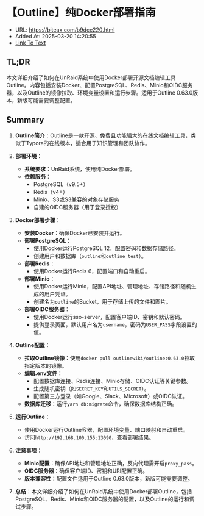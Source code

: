 # 【Outline】纯Docker部署指南
- URL: https://biteax.com/b9dce220.html
- Added At: 2025-03-20 14:20:55
- [Link To Text](2025-03-20-【outline】纯docker部署指南_raw.md)

## TL;DR
本文详细介绍了如何在UnRaid系统中使用Docker部署开源文档编辑工具Outline。内容包括安装Docker、配置PostgreSQL、Redis、Minio和OIDC服务器，以及Outline的镜像拉取、环境变量设置和运行步骤。适用于Outline 0.63.0版本，新版可能需要调整配置。

## Summary
1. **Outline简介**：Outline是一款开源、免费且功能强大的在线文档编辑工具，类似于Typora的在线版本，适合用于知识管理和团队协作。

2. **部署环境**：
   - **系统要求**：UnRaid系统，使用纯Docker部署。
   - **依赖服务**：
     - PostgreSQL（v9.5+）
     - Redis（v4+）
     - Minio、S3或S3兼容的对象存储服务
     - 自建的OIDC服务器（用于登录授权）

3. **Docker部署步骤**：
   - **安装Docker**：确保Docker已安装并运行。
   - **部署PostgreSQL**：
     - 使用Docker运行PostgreSQL 12，配置密码和数据存储路径。
     - 创建用户和数据库（`outline`和`outline_test`）。
   - **部署Redis**：
     - 使用Docker运行Redis 6，配置端口和自动重启。
   - **部署Minio**：
     - 使用Docker运行Minio，配置API地址、管理地址、存储路径和随机生成的用户凭证。
     - 创建名为`outline`的Bucket，用于存储上传的文件和图片。
   - **部署OIDC服务器**：
     - 使用Docker运行sso-server，配置客户端ID、密钥和默认密码。
     - 提供登录页面，默认用户名为`username`，密码为`USER_PASS`字段设置的值。

4. **Outline配置**：
   - **拉取Outline镜像**：使用`docker pull outlinewiki/outline:0.63.0`拉取指定版本的镜像。
   - **编辑.env文件**：
     - 配置数据库连接、Redis连接、Minio存储、OIDC认证等关键参数。
     - 生成随机密钥（如`SECRET_KEY`和`UTILS_SECRET`）。
     - 配置第三方登录（如Google、Slack、Microsoft）或OIDC认证。
   - **数据库迁移**：运行`yarn db:migrate`命令，确保数据库结构正确。

5. **运行Outline**：
   - 使用Docker运行Outline容器，配置环境变量、端口映射和自动重启。
   - 访问`http://192.168.100.155:13090`，查看部署结果。

6. **注意事项**：
   - **Minio配置**：确保API地址和管理地址正确，反向代理需开启`proxy_pass`。
   - **OIDC服务器**：确保客户端ID、密钥和URI配置正确。
   - **版本兼容性**：配置文件适用于Outline 0.63.0版本，新版可能需要调整。

7. **总结**：本文详细介绍了如何在UnRaid系统中使用Docker部署Outline，包括PostgreSQL、Redis、Minio和OIDC服务器的配置，以及Outline的运行和调试步骤。
